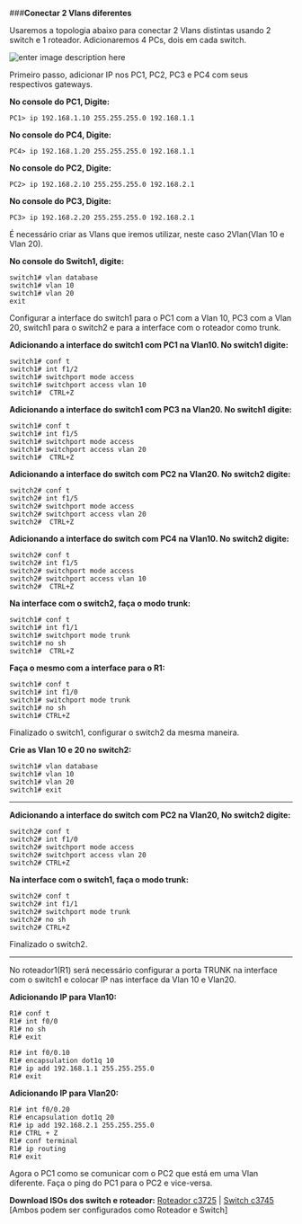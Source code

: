 ###**Conectar 2 Vlans diferentes**

Usaremos a topologia abaixo para conectar 2 Vlans distintas usando 2 switch e 1 roteador. Adicionaremos 4 PCs, dois em cada switch.

![enter image description here](https://uploaddeimagens.com.br/images/001/140/014/original/vlan005.png?1508353825)

Primeiro passo, adicionar IP nos PC1, PC2, PC3 e PC4 com seus respectivos gateways.

**No console do PC1, Digite:**

    PC1> ip 192.168.1.10 255.255.255.0 192.168.1.1
    
**No console do PC4, Digite:**

    PC4> ip 192.168.1.20 255.255.255.0 192.168.1.1

**No console do PC2, Digite:**

    PC2> ip 192.168.2.10 255.255.255.0 192.168.2.1
    
**No console do PC3, Digite:**

    PC3> ip 192.168.2.20 255.255.255.0 192.168.2.1

É necessário criar as Vlans que iremos utilizar, neste caso 2Vlan(Vlan 10 e Vlan 20).

**No console do Switch1, digite:**

    switch1# vlan database
    switch1# vlan 10
    switch1# vlan 20
    exit

Configurar a interface do switch1 para o PC1 com a Vlan 10, PC3 com a Vlan 20, switch1 para o switch2 e para a interface com o roteador como trunk.

**Adicionando a interface do switch1 com PC1 na Vlan10. No switch1 digite:**

    switch1# conf t
    switch1# int f1/2
    switch1# switchport mode access
    switch1# switchport access vlan 10
    switch1#  CTRL+Z


**Adicionando a interface do switch1 com PC3 na Vlan20. No switch1 digite:**

    switch1# conf t
    switch1# int f1/5
    switch1# switchport mode access
    switch1# switchport access vlan 20
    switch1#  CTRL+Z



**Adicionando a interface do switch com PC2 na Vlan20. No switch2 digite:**

    switch2# conf t
    switch2# int f1/5
    switch2# switchport mode access
    switch2# switchport access vlan 20
    switch2#  CTRL+Z


**Adicionando a interface do switch com PC4 na Vlan10. No switch2 digite:**

    switch2# conf t
    switch2# int f1/5
    switch2# switchport mode access
    switch2# switchport access vlan 10
    switch2#  CTRL+Z


**Na interface com o switch2, faça o modo trunk:**

    switch1# conf t
    switch1# int f1/1
    switch1# switchport mode trunk
    switch1# no sh
    switch1#  CTRL+Z

**Faça o mesmo com a interface para o R1:**

    switch1# conf t
    switch1# int f1/0
    switch1# switchport mode trunk
    switch1# no sh
    switch1# CTRL+Z

Finalizado o switch1, configurar o switch2 da mesma maneira.

**Crie as Vlan 10 e 20 no switch2:**

    switch1# vlan database
    switch1# vlan 10
    switch1# vlan 20
    switch1# exit


----------


**Adicionando a interface do switch com PC2 na Vlan20, No switch2 digite:**

    switch2# conf t
    switch2# int f1/0
    switch2# switchport mode access
    switch2# switchport access vlan 20
    switch2# CTRL+Z

**Na interface com o switch1, faça o modo trunk:**

    switch2# conf t
    switch2# int f1/1
    switch2# switchport mode trunk
    switch2# no sh
    switch2# CTRL+Z

Finalizado o switch2.


----------
 

No roteador1(R1) será necessário configurar a porta TRUNK na interface com o switch1 e colocar IP nas interface da Vlan 10 e Vlan20.

**Adicionando IP para Vlan10:**

    R1# conf t
    R1# int f0/0
    R1# no sh
    R1# exit

    R1# int f0/0.10
    R1# encapsulation dot1q 10
    R1# ip add 192.168.1.1 255.255.255.0
    R1# exit

**Adicionando IP para Vlan20:**

    R1# int f0/0.20
    R1# encapsulation dot1q 20
    R1# ip add 192.168.2.1 255.255.255.0
    R1# CTRL + Z
    R1# conf terminal
    R1# ip routing
    R1# exit

Agora o PC1 como se comunicar com o PC2 que está em uma Vlan diferente.
Faça o ping do PC1 para o PC2 e vice-versa.

**Download ISOs dos switch e roteador:** [Roteador c3725](http://www.mediafire.com/file/f57mccrqfdpeiin/c3725-adventerprisek9-mz124-15.bin) | [Switch c3745](http://www.mediafire.com/file/p9m86m044yncsmm/c3745-advipservicesk9-mz.124-25d.bin)
[Ambos podem ser configurados como Roteador e Switch]
